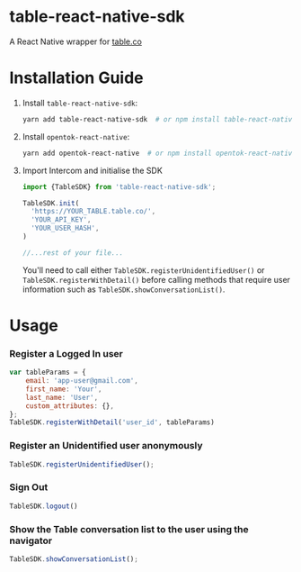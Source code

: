 # table-react-native-sdk
A React Native wrapper for [table.co](https://table.co/)

# Installation Guide

1. Install `table-react-native-sdk`:

    ```bash
    yarn add table-react-native-sdk  # or npm install table-react-native-sdk
    ```

1. Install `opentok-react-native`:

    ```bash
    yarn add opentok-react-native  # or npm install opentok-react-native
    ```

1. Import Intercom and initialise the SDK

    ```javascript
    import {TableSDK} from 'table-react-native-sdk';

    TableSDK.init(
      'https://YOUR_TABLE.table.co/',
      'YOUR_API_KEY',
      'YOUR_USER_HASH',
    )

    //...rest of your file...
    ```

    You'll need to call either `TableSDK.registerUnidentifiedUser()` or `TableSDK.registerWithDetail()` before calling methods that require user information such as `TableSDK.showConversationList()`.

# Usage

### Register a Logged In user
```javascript
var tableParams = {
    email: 'app-user@gmail.com',
    first_name: 'Your',
    last_name: 'User',
    custom_attributes: {},
};
TableSDK.registerWithDetail('user_id', tableParams)
```

### Register an Unidentified user anonymously
```javascript
TableSDK.registerUnidentifiedUser();
```

### Sign Out
```javascript
TableSDK.logout()
```

### Show the Table conversation list to the user using the navigator
```javascript
TableSDK.showConversationList();
```
